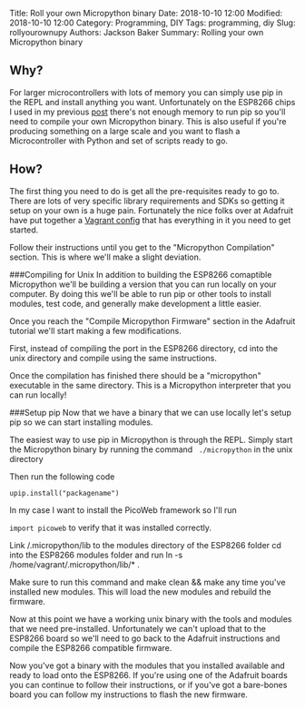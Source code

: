 Title: Roll your own Micropython binary
Date: 2018-10-10 12:00
Modified: 2018-10-10 12:00
Category: Programming, DIY
Tags: programming, diy
Slug: rollyourownupy
Authors: Jackson Baker
Summary: Rolling your own Micropython binary

## Why?
For larger microcontrollers with lots of memory you can simply use pip in the REPL and install anything you want. Unfortunately on the ESP8266 chips I used in my previous [post]({filename}/posts/esp8266.md) there's not enough memory to run pip so you'll need to compile your own Micropython binary. This is also useful if you're producing something on a large scale and you want to flash a Microcontroller with Python and set of scripts ready to go. 

## How?
The first thing you need to do is get all the pre-requisites ready to go to. There are lots of very specific library requirements and SDKs so getting it setup on your own is a huge pain. Fortunately the nice folks over at Adafruit have put together a [Vagrant config](https://github.com/adafruit/esp8266-micropython-vagrant) that has everything in it you need to get started. 

Follow their instructions until you get to the "Micropython Compilation" section. This is where we'll make a slight deviation. 

###Compiling for Unix
In addition to building the ESP8266 comaptible Micropython we'll be building a version that you can run locally on your computer. By doing this we'll be able to run pip or other tools to install modules, test code, and generally make development a little easier.

Once you reach the "Compile Micropython Firmware" section in the Adafruit tutorial we'll start making a few modifications.

First, instead of compiling the port in the ESP8266 directory, cd into the unix directory and compile using the same instructions. 

Once the compilation has finished there should be a "micropython" executable in the same directory. This is a Micropython interpreter that you can run locally!

###Setup pip
Now that we have a binary that we can use locally let's setup pip so we can start installing modules. 

The easiest way to use pip in Micropython is through the REPL. Simply start the Micropython binary by running the command ``` ./micropython``` in the unix directory

Then run the following code 

``` import upip
upip.install("packagename")
```

In my case I want to install the PicoWeb framework so I'll run 

```import picoweb``` to verify that it was installed correctly.

Link /.micropython/lib to the modules directory of the ESP8266 folder
cd into the ESP8266 modules folder and run ln -s /home/vagrant/.micropython/lib/* .

Make sure to run this command and make clean && make any time you've installed new modules. This will load the new modules and rebuild the firmware. 

Now at this point we have a working unix binary with the tools and modules that we need pre-installed. Unfortunately we can't upload that to the ESP8266 board so we'll need to go back to the Adafruit instructions and compile the ESP8266 compatible firmware. 

Now you've got a binary with the modules that you installed available and ready to load onto the ESP8266. If you're using one of the Adafruit boards you can continue to follow their instructions, or if you've got a bare-bones board you can follow my instructions to flash the new firmware. 
